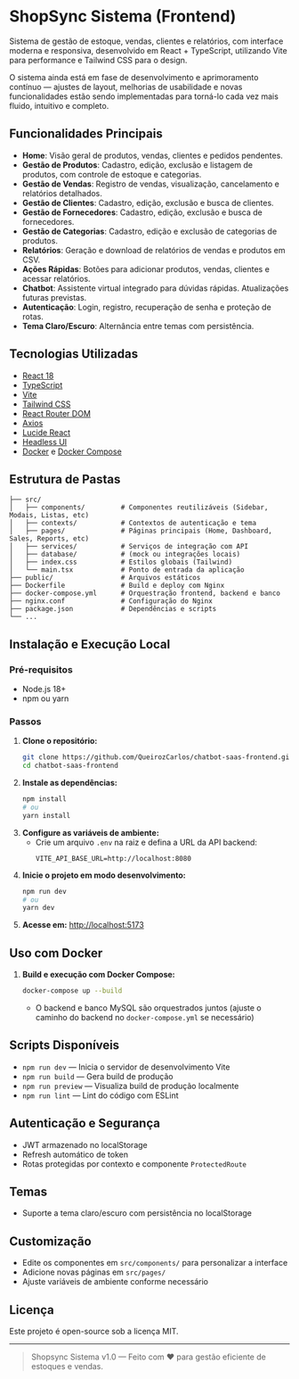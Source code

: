 # ShopSync Sistema (Frontend)

Sistema de gestão de estoque, vendas, clientes e relatórios, com interface moderna e responsiva, desenvolvido em React + TypeScript, utilizando Vite para performance e Tailwind CSS para o design.

O sistema ainda está em fase de desenvolvimento e aprimoramento contínuo — ajustes de layout, melhorias de usabilidade e novas funcionalidades estão sendo implementadas para torná-lo cada vez mais fluido, intuitivo e completo.
## Funcionalidades Principais

- **Home**: Visão geral de produtos, vendas, clientes e pedidos pendentes.
- **Gestão de Produtos**: Cadastro, edição, exclusão e listagem de produtos, com controle de estoque e categorias.
- **Gestão de Vendas**: Registro de vendas, visualização, cancelamento e relatórios detalhados.
- **Gestão de Clientes**: Cadastro, edição, exclusão e busca de clientes.
- **Gestão de Fornecedores**: Cadastro, edição, exclusão e busca de fornecedores.
- **Gestão de Categorias**: Cadastro, edição e exclusão de categorias de produtos.
- **Relatórios**: Geração e download de relatórios de vendas e produtos em CSV.
- **Ações Rápidas**: Botões para adicionar produtos, vendas, clientes e acessar relatórios.
- **Chatbot**: Assistente virtual integrado para dúvidas rápidas. Atualizações futuras previstas.
- **Autenticação**: Login, registro, recuperação de senha e proteção de rotas. 
- **Tema Claro/Escuro**: Alternância entre temas com persistência.

## Tecnologias Utilizadas

- [React 18](https://react.dev/)
- [TypeScript](https://www.typescriptlang.org/)
- [Vite](https://vitejs.dev/)
- [Tailwind CSS](https://tailwindcss.com/)
- [React Router DOM](https://reactrouter.com/)
- [Axios](https://axios-http.com/)
- [Lucide React](https://lucide.dev/)
- [Headless UI](https://headlessui.dev/)
- [Docker](https://www.docker.com/) e [Docker Compose](https://docs.docker.com/compose/)

## Estrutura de Pastas

```
├── src/
│   ├── components/         # Componentes reutilizáveis (Sidebar, Modais, Listas, etc)
│   ├── contexts/           # Contextos de autenticação e tema
│   ├── pages/              # Páginas principais (Home, Dashboard, Sales, Reports, etc)
│   ├── services/           # Serviços de integração com API
│   ├── database/           # (mock ou integrações locais)
│   ├── index.css           # Estilos globais (Tailwind)
│   └── main.tsx            # Ponto de entrada da aplicação
├── public/                 # Arquivos estáticos
├── Dockerfile              # Build e deploy com Nginx
├── docker-compose.yml      # Orquestração frontend, backend e banco
├── nginx.conf              # Configuração do Nginx
├── package.json            # Dependências e scripts
└── ...
```

## Instalação e Execução Local

### Pré-requisitos
- Node.js 18+
- npm ou yarn

### Passos

1. **Clone o repositório:**
   ```bash
   git clone https://github.com/QueirozCarlos/chatbot-saas-frontend.git
   cd chatbot-saas-frontend
   ```
2. **Instale as dependências:**
   ```bash
   npm install
   # ou
   yarn install
   ```
3. **Configure as variáveis de ambiente:**
   - Crie um arquivo `.env` na raiz e defina a URL da API backend:
     ```env
     VITE_API_BASE_URL=http://localhost:8080
     ```
4. **Inicie o projeto em modo desenvolvimento:**
   ```bash
   npm run dev
   # ou
   yarn dev
   ```
5. **Acesse em:** [http://localhost:5173](http://localhost:5173)

## Uso com Docker

1. **Build e execução com Docker Compose:**
   ```bash
   docker-compose up --build
   ```
   - O backend e banco MySQL são orquestrados juntos (ajuste o caminho do backend no `docker-compose.yml` se necessário)

## Scripts Disponíveis

- `npm run dev` — Inicia o servidor de desenvolvimento Vite
- `npm run build` — Gera build de produção
- `npm run preview` — Visualiza build de produção localmente
- `npm run lint` — Lint do código com ESLint

## Autenticação e Segurança
- JWT armazenado no localStorage
- Refresh automático de token
- Rotas protegidas por contexto e componente `ProtectedRoute`

## Temas
- Suporte a tema claro/escuro com persistência no localStorage

## Customização
- Edite os componentes em `src/components/` para personalizar a interface
- Adicione novas páginas em `src/pages/`
- Ajuste variáveis de ambiente conforme necessário

## Licença
Este projeto é open-source sob a licença MIT.

---

> Shopsync Sistema v1.0 — Feito com ❤️ para gestão eficiente de estoques e vendas. 
